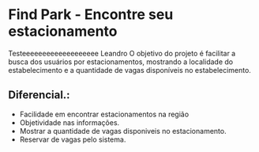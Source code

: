 ﻿# Find Park - Encontre seu estacionamento
Testeeeeeeeeeeeeeeeeeee Leandro
O objetivo do projeto é facilitar a busca dos usuários por estacionamentos, mostrando a localidade do estabelecimento e a quantidade de vagas disponíveis no estabelecimento.

## Diferencial.:

* Facilidade em encontrar estacionamentos na região
* Objetividade nas informações.
* Mostrar a quantidade de vagas disponiveis no estacionamento.
* Reservar de vagas pelo sistema.